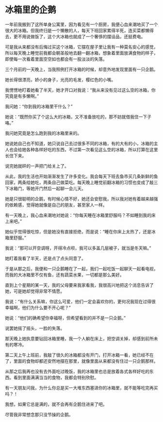 # 冰箱里的企鹅

一年前我搬到了这所单身公寓里，因为看见有一个厨房，我便心血来潮地买了一个很大的冰箱。但我终归是一个懒散的人，每天下班回家累得半死，连买菜都懒得去，更不用说做饭了，这个大冰箱也就成了一个奢侈的摆设品，还挺费电。 

可是我从来都没有后悔过买这个冰箱，它摆在屋子里让我有一种莫名安心的感觉，所以每天晚上睡觉前我都会朝圣般地去翻一翻冰箱，想象着里面放满食物的样子，即使每一次看着里面空空如也都会有一股淡淡的失落。 

三个月前的一天晚上，当我照例打开冰箱的时候，却意外地发现里面有一只企鹅。 

她长得很漂亮，娇小的身子，光亮的毛发，樱红色的小嘴。 

我愣愣地盯着她看了半天，她才开口对我说：“我从来没有见过这么空的冰箱，你究竟是有多懒啊。” 

我问她：“你到我的冰箱里干什么？” 

她说：“既然你买了个这么大的冰箱，又不准备放吃的，那不妨就借我住一下子咯。” 

我问她究竟是怎么跑到我的冰箱里来的。 

她说她自己也不知道，她只说自己去过很多不同的冰箱，有的大有的小，冰箱的主人也会给她各种各样好吃的东西，不过第一次看见这么空的冰箱，所以打算在这里长住下来。 

说完她就砰的一声把门给关上了。 

从此，我的生活也开始渐渐发生了许多变化。我会每天下班去鱼市买几条新鲜的鱼回家，两条给她吃，两条自己做菜吃。每天晚上睡觉前翻冰箱的习惯也变成了敲三下冰箱门，等她开门然后一起聊一会儿天。 

她是只很聪明的企鹅，有时候心情不好，她还会安慰我，所以我对她有着越来越强的依赖感，觉得她就像是自己的朋友，甚至家人一样。 

有一天晚上，我心血来潮地对她说：“你每天睡在冰箱里舒服吗？不如睡到我的床上来吧。” 

她似乎觉得很吃惊，但是她没有直接拒绝，而是说：“睡在你床上太热了，还是冰箱里舒服。” 

我说：“那可以开空调呀，开得冷点呗，我可以多盖几层被子，就当是冬天嘛。” 

她盯着我看了半天，还是点了点头同意了。 

于是从那之后，我便和一只企鹅睡在了一起，我们一起吃饭一起聊天一起看电视，而我的大冰箱里不仅有鱼，还有蔬菜水果，一切都是那么美好。 

直到上个星期的某一天，我的父母要来我家看我，我很高兴地把这个消息告诉了她，可是她却觉得非常不情愿。 

我说：“有什么关系嘛，你这么可爱，他们一定会喜欢你的，更何况我现在过得很幸福啊，他们为什么要不开心呢？” 

她说：“他们的确希望你幸福呀，但希望看到的并不是一只企鹅。” 

说罢她摇了摇头，一脸的失落。 

那天晚上她执意要钻回冰箱里睡，我一个人躺在床上，把空调关掉，却感到前所未有的寒冷。 

第二天上午上班前，我敲了很久的冰箱都没有开门，打开冰箱一看，她已经不在了，里面的食物却都还安然地摆在那里，就像里面从来都没有住过一只企鹅那样。 

从那之后我再也没有去外面吃过晚饭，我的冰箱里也总是放着各式各样好吃的东西。看到里面满满当当的食物，我都会特别欣慰。 

有一天朋友问我，为什么你总是买一大堆东西塞进你的冰箱里，就不能等吃完再买吗？！ 

我想，如果它总是满的，就不会再有企鹅住进来了吧。 

尽管我非常想念那只没节操的企鹅。